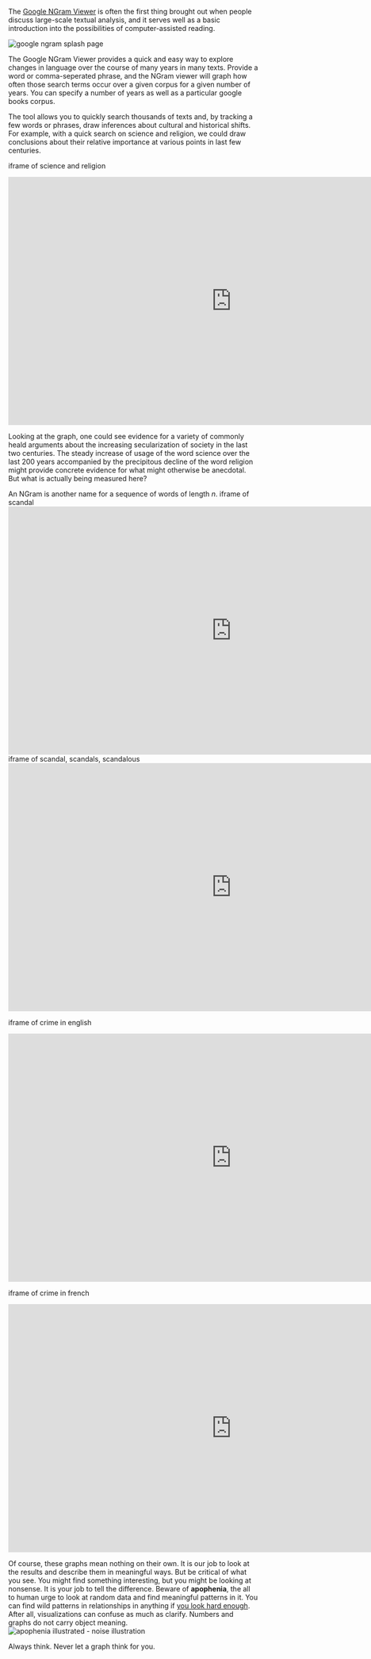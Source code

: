 The [Google NGram Viewer](https://books.google.com/ngrams) is often the first thing brought out when people discuss large-scale textual analysis, and it serves well as a basic introduction into the possibilities of computer-assisted reading. 

![google ngram splash page](/assets/google_ngram_viewer.png)

The Google NGram Viewer provides a quick and easy way to explore changes in language over the course of many years in many texts. Provide a word or comma-seperated phrase, and the NGram viewer will graph how often those search terms occur over a given corpus for a given number of years. You can specify a number of years as well as a particular google books corpus. 

The tool allows you to quickly search thousands of texts and, by tracking a few words or phrases, draw inferences about cultural and historical shifts. For example, with a quick search on science and religion, we could draw conclusions about their relative importance at various points in last few centuries.

iframe of science and religion

<iframe name="ngram_chart" src="https://books.google.com/ngrams/interactive_chart?content=science%2Creligion&year_start=1600&year_end=2000&corpus=15&smoothing=3&share=&direct_url=t1%3B%2Cscience%3B%2Cc0%3B.t1%3B%2Creligion%3B%2Cc0" width=900 height=500 marginwidth=0 marginheight=0 hspace=0 vspace=0 frameborder=0 scrolling=no></iframe>

Looking at the graph, one could see evidence for a variety of commonly heald arguments about the increasing secularization of society in the last two centuries. The steady increase of usage of the word science over the last 200 years accompanied by the precipitous decline of the word religion might provide concrete evidence for what might otherwise be anecdotal. But what is actually being measured here?


An NGram is another name for a sequence of words of length *n*. iframe of scandal <iframe name="ngram_chart" src="https://books.google.com/ngrams/interactive_chart?content=scandal&year_start=1600&year_end=2000&corpus=15&smoothing=3&share=&direct_url=t1%3B%2Cscandal%3B%2Cc0" width=900 height=500 marginwidth=0 marginheight=0 hspace=0 vspace=0 frameborder=0 scrolling=no></iframe> iframe of scandal, scandals, scandalous <iframe name="ngram_chart" src="https://books.google.com/ngrams/interactive_chart?content=scandal%2Cscandals%2Cscandalous&year_start=1600&year_end=2000&corpus=15&smoothing=3&share=&direct_url=t1%3B%2Cscandal%3B%2Cc0%3B.t1%3B%2Cscandals%3B%2Cc0%3B.t1%3B%2Cscandalous%3B%2Cc0" width=900 height=500 marginwidth=0 marginheight=0 hspace=0 vspace=0 frameborder=0 scrolling=no></iframe>

iframe of crime in english
<iframe name="ngram_chart" src="https://books.google.com/ngrams/interactive_chart?content=crime&year_start=1600&year_end=2000&corpus=15&smoothing=3&share=&direct_url=t1%3B%2Ccrime%3B%2Cc0" width=900 height=500 marginwidth=0 marginheight=0 hspace=0 vspace=0 frameborder=0 scrolling=no></iframe>


iframe of crime in french

<iframe name="ngram_chart" src="https://books.google.com/ngrams/interactive_chart?content=crime&year_start=1600&year_end=2000&corpus=19&smoothing=3&share=&direct_url=t1%3B%2Ccrime%3B%2Cc0" width=900 height=500 marginwidth=0 marginheight=0 hspace=0 vspace=0 frameborder=0 scrolling=no></iframe>

Of course, these graphs mean nothing on their own. It is our job to look at the results and describe them in meaningful ways. But be critical of what you see. You might find something interesting, but you might be looking at nonsense. It is your job to tell the difference. Beware of **apophenia**, the all to human urge to look at random data and find meaningful patterns in it. You can find wild patterns in relationships in anything if [you look hard enough](http://tylervigen.com/spurious-correlations). After all, visualizations can confuse as much as clarify. Numbers and graphs do not carry object meaning.![apophenia illustrated - noise illustration](/assets/visual_clarity.png)

Always think. Never let a graph think for you.